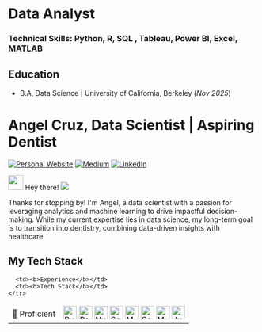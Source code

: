 # Data Analyst

### Technical Skills: Python, R, SQL , Tableau, Power BI, Excel, MATLAB

## Education
- B.A, Data Science | University of California, Berkeley (_Nov 2025_)
  
# Angel Cruz, Data Scientist | Aspiring Dentist

<p>
<a href="https://yourwebsite.com" target="_blank"><img alt="Personal Website" src="https://img.shields.io/badge/-My--Homepage-2e8b57?logo=nones&style=for-the-badge" /></a>
<a href="https://medium.com/@angelcruz" target="_blank"><img alt="Medium" src="https://img.shields.io/badge/medium-%2312100E.svg?&style=for-the-badge&logo=medium&logoColor=white" /></a>
<a href="https://www.linkedin.com/in/angel-cruz-78616021b/" target="_blank"><img alt="LinkedIn" src="https://img.shields.io/badge/linkedin-%230077B5.svg?&style=for-the-badge&logo=linkedin&logoColor=white" /></a>
</p>

<img src="https://slackmojis.com/emojis/22158-oh-hello/download" width="30"/> Hey there!
![](https://komarev.com/ghpvc/?username=AngelCruz&label=Visitor)

Thanks for stopping by! I'm Angel, a data scientist with a passion for leveraging analytics and machine learning to drive impactful decision-making. While my current expertise lies in data science, my long-term goal is to transition into dentistry, combining data-driven insights with healthcare.

## My Tech Stack

<table>
  <thead align="center">
    <tr>

      <td><b>Experience</b></td>
      <td><b>Tech Stack</b></td>
    </tr>
  </thead>
  <tbody>
    <tr>
      <td>🚀 Proficient</td>
      <td>
        <a href="https://www.python.org/" target="_blank"><img alt="Python" src="https://img.shields.io/badge/-Python-4B8BBE?style=flat-square&logo=python&logoColor=white" height="27"/></a>
        <a href="https://pandas.pydata.org/" target="_blank"><img alt="Pandas" src="https://img.shields.io/badge/-Pandas-150458?style=flat-square&logo=pandas&logoColor=white" height="27"/></a>
        <a href="https://numpy.org/" target="_blank"><img alt="Numpy" src="https://img.shields.io/badge/-Numpy-8998CF?style=flat-square&logo=numpy&logoColor=white" height="27"/></a>
        <a href="https://scikit-learn.org/stable/index.html" target="_blank"><img alt="Scikit-learn" src="https://img.shields.io/badge/-Scikit--learn-fa9c3c?style=flat-square&logo=scikitlearn&logoColor=white" height="27"/></a>
        <a href="https://matplotlib.org/" target="_blank"><img alt="Matplotlib" src="https://img.shields.io/badge/-Matplotlib-11557c?style=flat-square&logo=matplotlib&logoColor=white" height="27"/></a>
        <a href="https://seaborn.pydata.org/" target="_blank"><img alt="Seaborn" src="https://img.shields.io/badge/-Seaborn-226280?style=flat-square&logo=seaborn&logoColor=white" height="27"/></a>
        <a href="https://www.mysql.com/" target="_blank"><img alt="MySQL" src="https://img.shields.io/badge/-MySQL-f29111?style=flat-square&logo=mysql&logoColor=white" height="27"/></a>
        <a href="https://jupyter.org/" target="_blank"><img alt="Jupyter" src="https://img.shields.io/badge/-Jupyter-eb6c2d?style=flat-square&logo=jupyter&logoColor=white" height="27"/></a>
      </td>
    </tr>
    <tr>
  
  </tbody>
</table>
